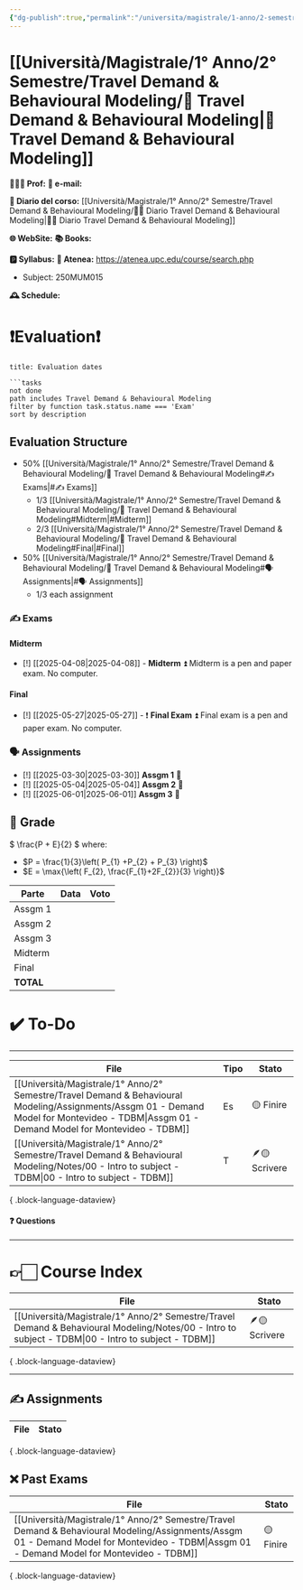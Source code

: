 ```yaml
---
{"dg-publish":true,"permalink":"/universita/magistrale/1-anno/2-semestre/travel-demand-and-behavioural-modeling/travel-demand-and-behavioural-modeling/","tags":["UNI"]}
---
```



# [[Università/Magistrale/1° Anno/2° Semestre/Travel Demand & Behavioural Modeling/🧠 Travel Demand & Behavioural Modeling\|🧠 Travel Demand & Behavioural Modeling]]


**🧑🏻‍🏫 Prof:** 
**📧 e-mail:** 

**📔 Diario del corso:** [[Università/Magistrale/1° Anno/2° Semestre/Travel Demand & Behavioural Modeling/🧠📔 Diario Travel Demand & Behavioural Modeling\|🧠📔 Diario Travel Demand & Behavioural Modeling]]

**🌐 WebSite:** 
**📚 Books:** 

**🅿️ Syllabus:**
**🔑 Atenea:** https://atenea.upc.edu/course/search.php
- Subject: 250MUM015

**🕰 Schedule:**


# ❗️Evaluation❗️

```ad-attention
title: Evaluation dates

```tasks
not done
path includes Travel Demand & Behavioural Modeling
filter by function task.status.name === 'Exam'
sort by description

```

## Evaluation Structure

- 50% [[Università/Magistrale/1° Anno/2° Semestre/Travel Demand & Behavioural Modeling/🧠 Travel Demand & Behavioural Modeling#✍️ Exams\|#✍️ Exams]]
	- 1/3 [[Università/Magistrale/1° Anno/2° Semestre/Travel Demand & Behavioural Modeling/🧠 Travel Demand & Behavioural Modeling#Midterm\|#Midterm]]
	- 2/3 [[Università/Magistrale/1° Anno/2° Semestre/Travel Demand & Behavioural Modeling/🧠 Travel Demand & Behavioural Modeling#Final\|#Final]]
- 50% [[Università/Magistrale/1° Anno/2° Semestre/Travel Demand & Behavioural Modeling/🧠 Travel Demand & Behavioural Modeling#🗣 Assignments\|#🗣 Assignments]]
	- 1/3 each assignment


### ✍️ Exams

#### Midterm

- [!] [[2025-04-08\|2025-04-08]] - **Midterm** ⏫ 
Midterm is a pen and paper exam. No computer.

#### Final

- [!] [[2025-05-27\|2025-05-27]] - ❗️ **Final Exam** ⏫ 
Final exam is a pen and paper exam. No computer.


### 🗣 Assignments

- [!] [[2025-03-30\|2025-03-30]] **Assgm 1** 🔼 
- [!] [[2025-05-04\|2025-05-04]] **Assgm 2** 🔼 
- [!] [[2025-06-01\|2025-06-01]] **Assgm 3** 🔼 


## 💯 Grade

$
\frac{P + E}{2}
$
where:
- $P = \frac{1}{3}\left( P_{1} +P_{2} + P_{3} \right)$
- $E = \max{\left( F_{2}, \frac{F_{1}+2F_{2}}{3} \right)}$

| Parte     | Data | Voto |
| --------- | ---- | ---- |
| Assgm 1   |      |      |
| Assgm 2   |      |      |
| Assgm 3   |      |      |
| Midterm   |      |      |
| Final     |      |      |
| **TOTAL** |      |      |


# ✔️ To-Do


___
| File                                                                                                                                                                                           | Tipo | Stato         |
| ---------------------------------------------------------------------------------------------------------------------------------------------------------------------------------------------- | ---- | ------------- |
| [[Università/Magistrale/1° Anno/2° Semestre/Travel Demand & Behavioural Modeling/Assignments/Assgm 01 - Demand Model for Montevideo - TDBM\|Assgm 01 - Demand Model for Montevideo - TDBM]] | Es   | 🟡 Finire     |
| [[Università/Magistrale/1° Anno/2° Semestre/Travel Demand & Behavioural Modeling/Notes/00 - Intro to subject - TDBM\|00 - Intro to subject - TDBM]]                                         | T    | 🪶🟡 Scrivere |

{ .block-language-dataview}

#### ❓ Questions
___

# 👉🏻 Course Index


| File                                                                                                                                                   | Stato         |
| ------------------------------------------------------------------------------------------------------------------------------------------------------ | ------------- |
| [[Università/Magistrale/1° Anno/2° Semestre/Travel Demand & Behavioural Modeling/Notes/00 - Intro to subject - TDBM\|00 - Intro to subject - TDBM]] | 🪶🟡 Scrivere |

{ .block-language-dataview}


___


## ✍️ Assignments

| File | Stato |
| ---- | ----- |

{ .block-language-dataview}

## ❌ Past Exams

| File                                                                                                                                                                                           | Stato     |
| ---------------------------------------------------------------------------------------------------------------------------------------------------------------------------------------------- | --------- |
| [[Università/Magistrale/1° Anno/2° Semestre/Travel Demand & Behavioural Modeling/Assignments/Assgm 01 - Demand Model for Montevideo - TDBM\|Assgm 01 - Demand Model for Montevideo - TDBM]] | 🟡 Finire |

{ .block-language-dataview}






